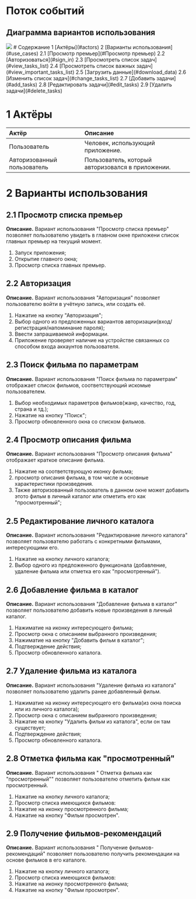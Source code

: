 # Поток событий

## Диаграмма вариантов использования
<img src = "https://github.com/DurkoAnton/MovieCatalog/blob/master/Diagramms/Use%20case%20diagramm/Диаграмма%20вариантов%20использования.PNG">
# Содержание
1 [Актёры](#actors)  
2 [Варианты использования](#use_cases)  
2.1 [Просмотр премьер](#Просмотр премьер)  
2.2 [Авторизоваться](#sign_in)  
2.3 [Просмотреть список задач](#view_tasks_list)  
2.4 [Просмотреть список важных задач](#view_important_tasks_list)  
2.5 [Загрузить данные](#download_data)  
2.6 [Изменить список задач](#change_tasks_list)  
2.7 [Добавить задачи](#add_tasks)  
2.8 [Редактировать задачи](#edit_tasks)  
2.9 [Удалить задачи](#delete_tasks)  


<a name="actors"/>

# 1 Актёры

| Актёр | Описание |
|:------|:---------|
| Пользователь | Человек, использующий приложение. |
| Авторизованный пользователь | Пользователь, который авторизовался в приложении. |

<a name="use_cases"/>

# 2 Варианты использования

<a name="просмотр_премьер"/>

## 2.1 Просмотр списка премьер

**Описание.** Вариант использования "Просмотр списка премьер" позволяет пользователю увидеть в главном окне приложени список главных премьер на текущий момент.  

1. Запуск приложения; 
2. Открытие главного окна;
3. Просмотр списка главных премьер.

<a name="авторизация"/>

## 2.2 Авторизация

**Описание.** Вариант использования "Авторизация" позволяет пользователю войти в учётную запись, или создать её.  

1. Нажатие на кнопку "Авторизация";
2. Выбор одного из предложенных вариантов авторизации(вход/регистрация/напоминание пароля);
3. Ввести запрашиваемой информации.
3. Приложение проверяет наличие на устройстве связанных со способом входа аккаунтов пользователя. 

<a name="поиск_фильмов"/>

## 2.3 Поиск фильма по параметрам

**Описание.** Вариант использования "Поиск фильма по параметрам" отображает список фильмов, соответствующий искомые пользователем.  

1. Выбор необходимых параметров фильмов(жанр, качество, год, страна и тд.);
2. Нажатие на кнопку "Поиск";
3. Просмотр обновленного окна со списком фильмов.

<a name="просмотр_описания"/>

## 2.4 Просмотр описания фильма

**Описание.** Вариант использования "Просмотр описания фильма" отображает краткое описание фильма.  

1. Нажатие на соответствующую иконку фильма;
2. просмотр описания фильма, в том числе и основные характеристики произведения.
3. Также авторизованный пользователь в данном окне может добавить этото фильм в личный каталог или отметить его как "просмотренный";

<a name="Редактирование_каталога"/>

## 2.5 Редактирование личного каталога

**Описание.** Вариант использования "Редактирование личного каталога" позволяет пользователю работать с конкретными фильмами, интересующими его.  

1. Нажатие на кнопку личного каталога;
2. Выбор одного из предложенного функционала (добавление, удаление фильма или отметка его как "просмотренный").

<a name="добавление фильма"/>

## 2.6 Добавление фильма в каталог

**Описание.** Вариант использования "Добавление фильма в каталог" позволяет пользователю добавить новые произведения в личный каталог.  

1. Нажиматие на иконку интересующего фильма;
2. Просмотр окна с описанием выбранного произведения;
3. Нажиматие на кнопку "Добавить фильм в каталог";
4. Подтверждение действия;
5. Просмотр обновленного каталога.

<a name="удаление_фильма"/>

## 2.7 Удаление фильма из каталога

**Описание.** Вариант использования "Удаление фильма из каталога" позволяет пользователю удалить ранее добавленный фильм.  

1. Нажиматие на иконку интересующего его фильма(из окна поиска или из личного каталога);
2. Просмотр окна с описанием выбранного произведения;
3. Нажатие на кнопку "Удалить фильм из каталога", если он там существует;
4. Подтверждение действия;
5. Просмотр обновленного каталога.

<a name="фильм_просмотрен"/>

## 2.8 Отметка фильма как "просмотренный"

**Описание.** Вариант использования " Отметка фильма как "просмотренный"" позволяет пользователю отметить фильм как просмотренный.  

1. Нажатие на кнопку личного каталога;
2. Просмотр списка имеющихся фильмов:
3. Нажатие на иконку просмотренного фильма;
4. Нажатие на кнопку "Фильм просмотрен".

<a name="фильм_просмотрен"/>

## 2.9 Получение фильмов-рекомендаций

**Описание.** Вариант использования " Получение фильмов-рекомендаций" позволяет пользователю получить рекомендации на основе фильмов в его каталоге.  

1. Нажатие на кнопку личного каталога;
2. Просмотр списка имеющихся фильмов:
3. Нажатие на иконку просмотренного фильма;
4. Нажатие на кнопку "Фильм просмотрен".
